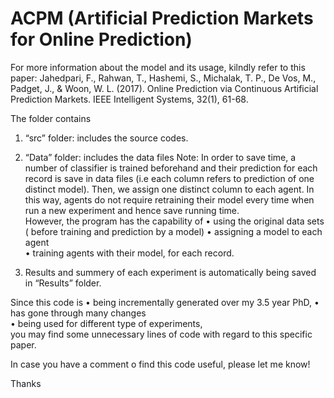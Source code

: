 # ACPM (Artificial Prediction Markets for Online Prediction)

For more information about the model and its usage, kilndly refer to this paper:
Jahedpari, F., Rahwan, T., Hashemi, S., Michalak, T. P., De Vos, M., Padget, J., & Woon, W. L. (2017). Online Prediction via Continuous Artificial Prediction Markets. IEEE Intelligent Systems, 32(1), 61-68.


The folder contains 

1) “src” folder: includes the source codes.
2) “Data” folder: includes the data files
Note: In order to save time,  a number of classifier is trained beforehand and their prediction for each record is save in  data files (i.e each column refers to prediction of one distinct model).  Then, we assign one distinct column to each agent. In this way, agents do not require retraining their model every time when run a new experiment and hence save running time.  
 However, the program has the capability of
•	using the original data sets ( before training and prediction by a model)
•	assigning a model to each agent  
•	training agents with their model, for each record.

3) Results and summery of each experiment is automatically being saved in “Results” folder.

Since this code is
•	being incrementally generated over my 3.5 year PhD, 
•	has gone through many changes  
•	being used for different type of experiments,  
you may find some unnecessary lines of code with regard to this specific paper.


In case you have a comment o find this code useful, please let me know!

Thanks
